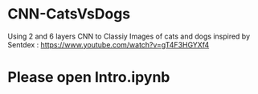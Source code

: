 # CNN-CatsVsDogs
Using 2 and 6 layers CNN to Classiy Images of cats and dogs inspired by Sentdex : https://www.youtube.com/watch?v=gT4F3HGYXf4

# Please open Intro.ipynb
